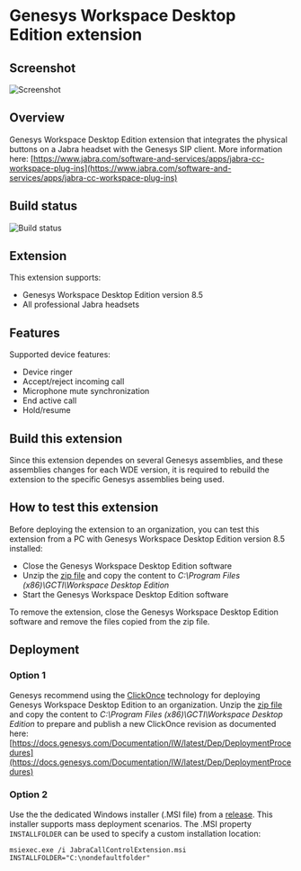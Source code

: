 # Genesys Workspace Desktop Edition extension

## Screenshot
![Screenshot](https://github.com/gnaudio/jabra-call-control-extension-for-genesys-workspace-desktop-edition/blob/master/docs/genesyscallcontrol.png)

## Overview
Genesys Workspace Desktop Edition extension that integrates the physical buttons on a Jabra headset with the Genesys SIP client. More information here: [https://www.jabra.com/software-and-services/apps/jabra-cc-workspace-plug-ins](https://www.jabra.com/software-and-services/apps/jabra-cc-workspace-plug-ins)

## Build status
![Build status](https://gnaudio.visualstudio.com/_apis/public/build/definitions/45495ae2-8252-4d9e-a321-699be9abf508/99/badge)

## Extension
This extension supports:
-	Genesys Workspace Desktop Edition version 8.5
-	All professional Jabra headsets

## Features
Supported device features:
-	Device ringer
- Accept/reject incoming call
- Microphone mute synchronization
-	End active call
- Hold/resume

## Build this extension
Since this extension dependes on several Genesys assemblies, and these assemblies changes for each WDE version, it is required to rebuild the extension to the specific Genesys assemblies being used.

## How to test this extension
Before deploying the extension to an organization, you can test this extension from a PC with Genesys Workspace Desktop Edition version 8.5 installed:
- Close the Genesys Workspace Desktop Edition software
- Unzip the [zip file](https://github.com/gnaudio/jabra-call-control-extension-for-genesys-workspace-desktop-edition/releases) and copy the content to _C:\Program Files (x86)\GCTI\Workspace Desktop Edition_
- Start the Genesys Workspace Desktop Edition software

To remove the extension, close the Genesys Workspace Desktop Edition software and remove the files copied from the zip file.

## Deployment
### Option 1
Genesys recommend using the [ClickOnce](https://msdn.microsoft.com/en-us/library/142dbbz4(v=vs.90).aspx) technology for deploying Genesys Workspace Desktop Edition to an organization. Unzip the [zip file](https://github.com/gnaudio/jabra-call-control-extension-for-genesys-workspace-desktop-edition/releases) and copy the content to _C:\Program Files (x86)\GCTI\Workspace Desktop Edition_ to prepare and publish a new ClickOnce revision as documented here:
[https://docs.genesys.com/Documentation/IW/latest/Dep/DeploymentProcedures](https://docs.genesys.com/Documentation/IW/latest/Dep/DeploymentProcedures)
### Option 2
Use the the dedicated Windows installer (.MSI file) from a [release](https://github.com/gnaudio/jabra-call-control-extension-for-genesys-workspace-desktop-edition/releases). This installer supports mass deployment scenarios. The .MSI property `INSTALLFOLDER` can be
used to specify a custom installation location:

`msiexec.exe /i JabraCallControlExtension.msi INSTALLFOLDER="C:\nondefaultfolder"`
